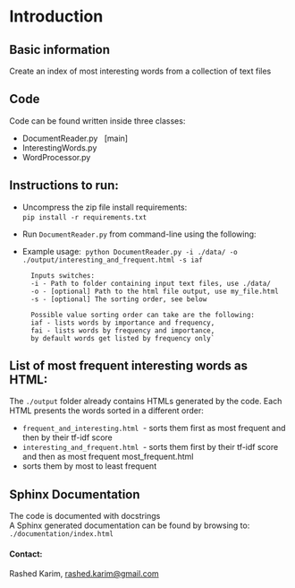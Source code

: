# Introduction

## Basic information
Create an index of most interesting words from a collection of text files

## Code

Code can be found written inside three classes: 
- DocumentReader.py   [main]
- InterestingWords.py 
- WordProcessor.py


## Instructions to run: 
- Uncompress the zip file install requirements:   
`pip install -r requirements.txt` 

- Run `DocumentReader.py` from command-line using the following: 
- Example usage: 
`python DocumentReader.py -i ./data/ -o ./output/interesting_and_frequent.html -s iaf`

        Inputs switches: 
        -i - Path to folder containing input text files, use ./data/  
        -o - [optional] Path to the html file output, use my_file.html  
        -s - [optional] The sorting order, see below

        Possible value sorting order can take are the following:  
        iaf - lists words by importance and frequency,  
        fai - lists words by frequency and importance,  
        by default words get listed by frequency only`

##  List of most frequent interesting words as HTML: 
The `./output` folder already contains HTMLs generated by the code.  Each HTML presents the words sorted in a different order:  
- `frequent_and_interesting.html`  - sorts them first as most frequent and then by their tf-idf score 
- `interesting_and_frequent.html`  - sorts them first by their tf-idf score and then as most frequent most_frequent.html 
- sorts them by most to least frequent 

##  Sphinx Documentation 
The code is documented with docstrings  
A Sphinx generated documentation can be found by browsing to:  `./documentation/index.html`

#### Contact:
Rashed Karim, rashed.karim@gmail.com